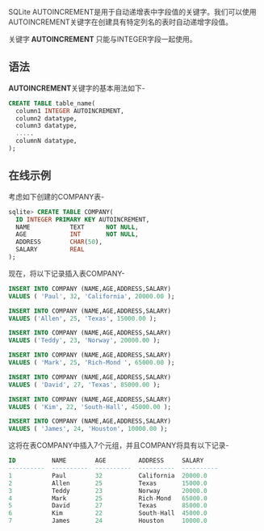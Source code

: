 <font style="color:rgb(51, 51, 51);">SQLite AUTOINCREMENT是用于自动递增表中字段值的关键字。我们可以使用AUTOINCREMENT关键字在创建具有特定列名的表时自动递增字段值。</font>

<font style="color:rgb(51, 51, 51);">关键字</font>**<font style="color:rgb(51, 51, 51);"> </font>****<font style="color:rgb(51, 51, 51);">AUTOINCREMENT</font>****<font style="color:rgb(51, 51, 51);"> </font>**<font style="color:rgb(51, 51, 51);">只能与INTEGER字段一起使用。</font>

## <font style="color:rgb(51, 51, 51);">语法</font>
**<font style="color:rgb(51, 51, 51);">AUTOINCREMENT</font>**<font style="color:rgb(51, 51, 51);">关键字的基本用法如下-</font>

```sql
CREATE TABLE table_name(
  column1 INTEGER AUTOINCREMENT,
  column2 datatype,
  column3 datatype,
  .....
  columnN datatype,
);
```

## <font style="color:rgb(51, 51, 51);">在线示例</font>
<font style="color:rgb(51, 51, 51);">考虑如下创建的COMPANY表-</font>

```sql
sqlite> CREATE TABLE COMPANY(
  ID INTEGER PRIMARY KEY AUTOINCREMENT,
  NAME           TEXT      NOT NULL,
  AGE            INT       NOT NULL,
  ADDRESS        CHAR(50),
  SALARY         REAL
);
```

<font style="color:rgb(51, 51, 51);">现在，将以下记录插入表COMPANY-</font>

```sql
INSERT INTO COMPANY (NAME,AGE,ADDRESS,SALARY)
VALUES ( 'Paul', 32, 'California', 20000.00 );

INSERT INTO COMPANY (NAME,AGE,ADDRESS,SALARY)
VALUES ('Allen', 25, 'Texas', 15000.00 );

INSERT INTO COMPANY (NAME,AGE,ADDRESS,SALARY)
VALUES ('Teddy', 23, 'Norway', 20000.00 );

INSERT INTO COMPANY (NAME,AGE,ADDRESS,SALARY)
VALUES ( 'Mark', 25, 'Rich-Mond ', 65000.00 );

INSERT INTO COMPANY (NAME,AGE,ADDRESS,SALARY)
VALUES ( 'David', 27, 'Texas', 85000.00 );

INSERT INTO COMPANY (NAME,AGE,ADDRESS,SALARY)
VALUES ( 'Kim', 22, 'South-Hall', 45000.00 );

INSERT INTO COMPANY (NAME,AGE,ADDRESS,SALARY)
VALUES ( 'James', 24, 'Houston', 10000.00 );
```

<font style="color:rgb(51, 51, 51);">这将在表COMPANY中插入7个元组，并且COMPANY将具有以下记录-</font>

```sql
ID          NAME        AGE         ADDRESS     SALARY
----------  ----------  ----------  ----------  ----------
1           Paul        32          California  20000.0
2           Allen       25          Texas       15000.0
3           Teddy       23          Norway      20000.0
4           Mark        25          Rich-Mond   65000.0
5           David       27          Texas       85000.0
6           Kim         22          South-Hall  45000.0
7           James       24          Houston     10000.0
```

